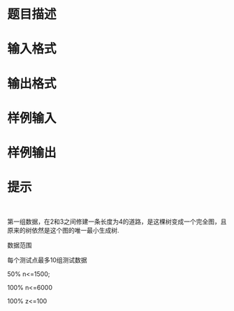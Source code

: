 

# 题目描述



# 输入格式



# 输出格式



# 样例输入



# 样例输出



# 提示


<p>
<br/>
</p>
<p>
第一组数据，在2和3之间修建一条长度为4的道路，是这棵树变成一个完全图，且原来的树依然是这个图的唯一最小生成树.
</p>
<p>
数据范围
</p>
<p>
每个测试点最多10组测试数据
</p>
<p>
50% n&lt;=1500;
</p>
<p>
100% n&lt;=6000
</p>
<p>
100% z&lt;=100
</p>
<p>
<br/>
</p>
